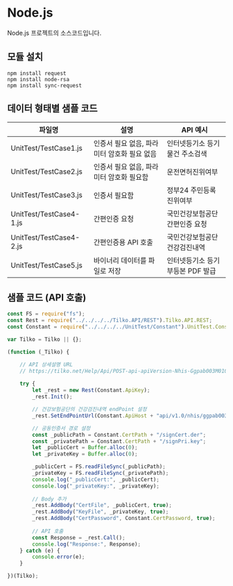 # Node.js
Node.js 프로젝트의 소스코드입니다.

## 모듈 설치
```
npm install request
npm install node-rsa
npm install sync-request
```

## 데이터 형태별 샘플 코드
|파일명|설명|API 예시|
|---|---|---|
|UnitTest/TestCase1.js|인증서 필요 없음, 파라미터 암호화 필요 없음|인터넷등기소 등기물건 주소검색|
|UnitTest/TestCase2.js|인증서 필요 없음, 파라미터 암호화 필요함|운전면허진위여부|
|UnitTest/TestCase3.js|인증서 필요함|정부24 주민등록진위여부|
|UnitTest/TestCase4-1.js|간편인증 요청|국민건강보험공단 간편인증 요청|
|UnitTest/TestCase4-2.js|간편인증용 API 호출|국민건강보험공단 건강검진내역|
|UnitTest/TestCase5.js|바이너리 데이터를 파일로 저장|인터넷등기소 등기부등본 PDF 발급|

## 샘플 코드 (API 호출)
```javascript
const FS = require("fs");
const Rest = require("../../../../Tilko.API/REST").Tilko.API.REST;
const Constant = require("../../../../UnitTest/Constant").UnitTest.Constant;

var Tilko = Tilko || {};

(function (_Tilko) {

    // API 상세설명 URL
    // https://tilko.net/Help/Api/POST-api-apiVersion-Nhis-Ggpab003M0105
    
    try {
        let _rest = new Rest(Constant.ApiKey);
        _rest.Init();

        // 건강보험공단의 건강검진내역 endPoint 설정
        _rest.SetEndPointUrl(Constant.ApiHost + "api/v1.0/nhis/ggpab003m0105");

        // 공동인증서 경로 설정
        const _publicPath = Constant.CertPath + "/signCert.der";
        const _privatePath = Constant.CertPath + "/signPri.key";
        let _publicCert = Buffer.alloc(0);
        let _privateKey = Buffer.alloc(0);

        _publicCert = FS.readFileSync(_publicPath);
        _privateKey = FS.readFileSync(_privatePath);
        console.log("_publicCert:", _publicCert);
        console.log("_privateKey:", _privateKey);
        
        // Body 추가
        _rest.AddBody("CertFile", _publicCert, true);                   // [암호화] 인증서 공개키(Base64 인코딩)
        _rest.AddBody("KeyFile", _privateKey, true);                    // [암호화] 인증서 개인키(Base64 인코딩)
        _rest.AddBody("CertPassword", Constant.CertPassword, true);     // [암호화] 인증서 암호(Base64 인코딩)
                
        // API 호출
        const Response = _rest.Call();
        console.log("Response:", Response);
    } catch (e) {
        console.error(e);
    }

})(Tilko);
```
